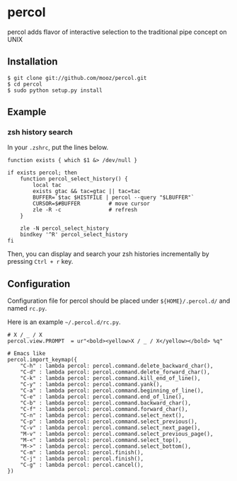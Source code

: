 # percol

percol adds flavor of interactive selection to the traditional pipe concept on UNIX

## Installation

    $ git clone git://github.com/mooz/percol.git
    $ cd percol
    $ sudo python setup.py install

## Example

### zsh history search

In your `.zshrc`, put the lines below.

    function exists { which $1 &> /dev/null }
    
    if exists percol; then
        function percol_select_history() {
            local tac
            exists gtac && tac=gtac || tac=tac
            BUFFER=`$tac $HISTFILE | percol --query "$LBUFFER"`
            CURSOR=$#BUFFER         # move cursor
            zle -R -c               # refresh
        }
    
        zle -N percol_select_history
        bindkey '^R' percol_select_history
    fi

Then, you can display and search your zsh histories incrementally by pressing `Ctrl + r` key.

## Configuration

Configuration file for percol should be placed under `${HOME}/.percol.d/` and named `rc.py`.

Here is an example `~/.percol.d/rc.py`. 

    # X / _ / X
    percol.view.PROMPT  = ur"<bold><yellow>X / _ / X</yellow></bold> %q"
    
    # Emacs like
    percol.import_keymap({
        "C-h" : lambda percol: percol.command.delete_backward_char(),
        "C-d" : lambda percol: percol.command.delete_forward_char(),
        "C-k" : lambda percol: percol.command.kill_end_of_line(),
        "C-y" : lambda percol: percol.command.yank(),
        "C-a" : lambda percol: percol.command.beginning_of_line(),
        "C-e" : lambda percol: percol.command.end_of_line(),
        "C-b" : lambda percol: percol.command.backward_char(),
        "C-f" : lambda percol: percol.command.forward_char(),
        "C-n" : lambda percol: percol.command.select_next(),
        "C-p" : lambda percol: percol.command.select_previous(),
        "C-v" : lambda percol: percol.command.select_next_page(),
        "M-v" : lambda percol: percol.command.select_previous_page(),
        "M-<" : lambda percol: percol.command.select_top(),
        "M->" : lambda percol: percol.command.select_bottom(),
        "C-m" : lambda percol: percol.finish(),
        "C-j" : lambda percol: percol.finish(),
        "C-g" : lambda percol: percol.cancel(),
    })
